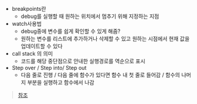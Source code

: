 - breakpoints란
  - debug를 실행할 때 원하는 위치에서 멈추기 위해 지정하는 지점
- watch사용법
  - debug중에 변수를 쉽게 확인할 수 있게 해줌?
  - 원하는 변수를 리스트에 추가하거나 삭제할 수 있고 원하는 시점에서 현재 값을 업데이트할 수 있다
- call stack 의 의미
  - 코드를 해당 중단점으로 안내한 실행경로를 역순으로 표시
- Step over / Step into/ Step out
  - 다음 줄로 진행 / 다음 줄에 함수가 있다면 함수 내 첫 줄로 들어감 / 함수의 나머지 부분을 실행하고 함수에서 나감

>[참조](https://ko.javascript.info/debugging-chrome)
